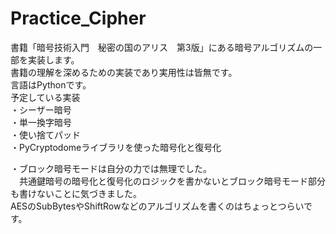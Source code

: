 # Practice_Cipher

書籍「暗号技術入門　秘密の国のアリス　第3版」にある暗号アルゴリズムの一部を実装します。  
書籍の理解を深めるための実装であり実用性は皆無です。  
言語はPythonです。  
予定している実装  
・シーザー暗号  
・単一換字暗号  
・使い捨てパッド  
・PyCryptodomeライブラリを使った暗号化と復号化

・ブロック暗号モードは自分の力では無理でした。  
　共通鍵暗号の暗号化と復号化のロジックを書かないとブロック暗号モード部分も書けないことに気づきました。  
AESのSubBytesやShiftRowなどのアルゴリズムを書くのはちょっとつらいです。
